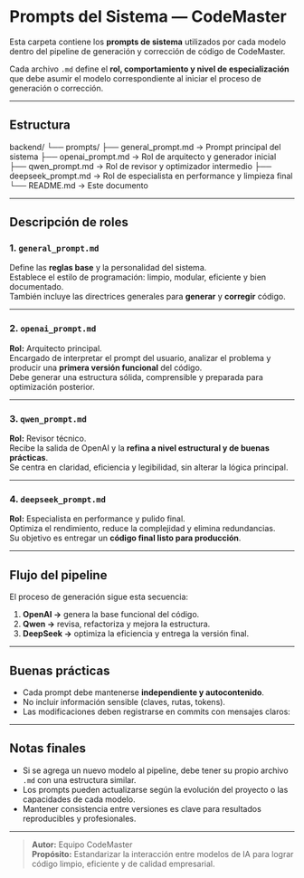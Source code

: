 # Prompts del Sistema — CodeMaster

Esta carpeta contiene los **prompts de sistema** utilizados por cada modelo dentro del pipeline de generación y corrección de código de CodeMaster.

Cada archivo `.md` define el **rol, comportamiento y nivel de especialización** que debe asumir el modelo correspondiente al iniciar el proceso de generación o corrección.

---

## Estructura

backend/
└── prompts/
├── general_prompt.md → Prompt principal del sistema
├── openai_prompt.md → Rol de arquitecto y generador inicial
├── qwen_prompt.md → Rol de revisor y optimizador intermedio
├── deepseek_prompt.md → Rol de especialista en performance y limpieza final
└── README.md → Este documento

---

## Descripción de roles

### 1. `general_prompt.md`
Define las **reglas base** y la personalidad del sistema.  
Establece el estilo de programación: limpio, modular, eficiente y bien documentado.  
También incluye las directrices generales para **generar** y **corregir** código.

---

### 2. `openai_prompt.md`
**Rol:** Arquitecto principal.  
Encargado de interpretar el prompt del usuario, analizar el problema y producir una **primera versión funcional** del código.  
Debe generar una estructura sólida, comprensible y preparada para optimización posterior.

---

### 3. `qwen_prompt.md`
**Rol:** Revisor técnico.  
Recibe la salida de OpenAI y la **refina a nivel estructural y de buenas prácticas**.  
Se centra en claridad, eficiencia y legibilidad, sin alterar la lógica principal.

---

### 4. `deepseek_prompt.md`
**Rol:** Especialista en performance y pulido final.  
Optimiza el rendimiento, reduce la complejidad y elimina redundancias.  
Su objetivo es entregar un **código final listo para producción**.

---

## Flujo del pipeline

El proceso de generación sigue esta secuencia:

1. **OpenAI →** genera la base funcional del código.  
2. **Qwen →** revisa, refactoriza y mejora la estructura.  
3. **DeepSeek →** optimiza la eficiencia y entrega la versión final.

---

## Buenas prácticas

- Cada prompt debe mantenerse **independiente y autocontenido**.  
- No incluir información sensible (claves, rutas, tokens).  
- Las modificaciones deben registrarse en commits con mensajes claros:  

---

## Notas finales

- Si se agrega un nuevo modelo al pipeline, debe tener su propio archivo `.md` con una estructura similar.  
- Los prompts pueden actualizarse según la evolución del proyecto o las capacidades de cada modelo.  
- Mantener consistencia entre versiones es clave para resultados reproducibles y profesionales.

---

> **Autor:** Equipo CodeMaster  
> **Propósito:** Estandarizar la interacción entre modelos de IA para lograr código limpio, eficiente y de calidad empresarial.
